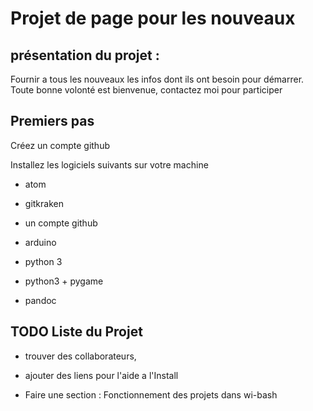 # Projet de page pour les nouveaux

## présentation du projet :

Fournir a tous les nouveaux les infos dont ils ont besoin pour démarrer.
Toute bonne volonté est bienvenue, contactez moi pour participer

## Premiers pas

Créez un compte github

Installez les logiciels suivants sur votre machine

 - atom

 - gitkraken

 - un compte github

 - arduino

 - python 3

 - python3 + pygame

 - pandoc

## TODO Liste du Projet

- trouver des collaborateurs,

- ajouter des liens pour l'aide a l'Install

- Faire une section : Fonctionnement des projets dans wi-bash
